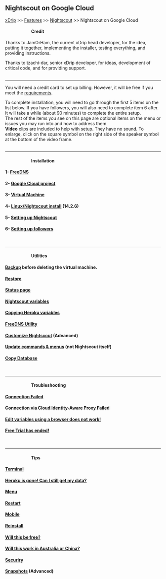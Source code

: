 ## Nightscout on Google Cloud  
[xDrip](../../README.md) >> [Features](../Features_page) >> [Nightscout](../Nightscout_page) >> Nightscout on Google Cloud  
  
####       **Credit**    
Thanks to JamOrHam, the current xDrip head developer, for the idea, putting it together, implementing the installer, testing everything, and providing instructions.  

Thanks to tzachi-dar, senior xDrip developer, for ideas, development of critical code, and for providing support.  
<br/>   
  
---  
  
You will need a credit card to set up billing.  However, it will be free if you meet the [requirements](./NS_FreeTier).  
  
To complete installation, you will need to go through the first 5 items on the list below.  If you have followers, you will also need to complete item 6 after.  
It will take a while (about 90 minutes) to complete the entire setup.  
The rest of the items you see on this page are optional items on the menu or issues you may run into and how to address them.  
**Video** clips are included to help with setup.  They have no sound.  To enlarge, click on the square symbol on the right side of the speaker symbol at the bottom of the video frame.  
<br/>  
  
---  
  
####       **Installation**  
#### 1- [FreeDNS](./FreeDNS.md)
#### 2- [Google Cloud project](./NS_GCProject)
#### 3- [Virtual Machine](./VirtualMachine.md)
#### 4- [Linux/Nightscout install](./NS_Install) (14.2.6)
#### 5- [Setting up Nightscout](./NS_setup)
#### 6- [Setting up followers](./NS_Followers)  
<br/>  
  
---  
  
####       **Utilities**  
#### [Backup](./DatabaseBackup.md) before deleting the virtual machine.
#### [Restore](./DatabaseRestore.md)
#### [Status page](./Status.md)
#### [Nightscout variables](./NS_Variables)
#### [Copying Heroku variables](./CopyHerokuVars.md)
#### [FreeDNS Utility](./FreeDNS_Util.md)
#### [Customize Nightscout](./update_nightscout.md) (Advanced)
#### [Update commands & menus](./NS_SyncExecutables) (not Nightscout itself)
#### [Copy Database](./NS_Transfer)    
<br/>  
  
---  
  
####       **Troubleshooting**
#### [Connection Failed](./ConnectionFailed.md)
#### [Connection via Cloud Identity-Aware Proxy Failed](./ConnIdentAwareFailed.md)
#### [Edit variables using a browser does not work!](UpdateScripts_22.md)
#### [Free Trial has ended!](./FreeTrialEnd.md)
<br/>  
  
---  
  
####       **Tips**
#### [Terminal](./Terminal)
#### [Heroku is gone! Can I still get my data?](./HerokuGone.md)
#### [Menu](./Menu.md)
#### [Restart](./Restart)
#### [Mobile](./Mobile.md)
#### [Reinstall](./Reinstall.md)
#### [Will this be free?](./NS_FreeTier)
#### [Will this work in Australia or China?](./AustraliaChina.md)
#### [Securiry](./Security.md)
#### [Snapshots](./Snapshots) (Advanced)
  

